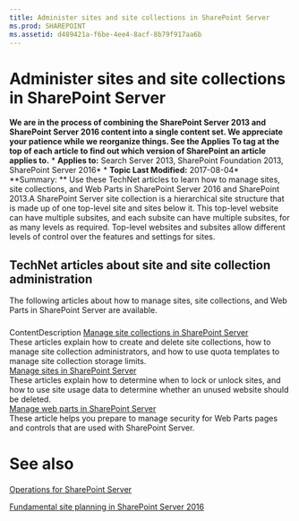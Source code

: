 ```yaml
---
title: Administer sites and site collections in SharePoint Server
ms.prod: SHAREPOINT
ms.assetid: d489421a-f6be-4ee4-8acf-8b79f917aa6b
---
```



# Administer sites and site collections in SharePoint Server
 **We are in the process of combining the SharePoint Server 2013 and SharePoint Server 2016 content into a single content set. We appreciate your patience while we reorganize things. See the Applies To tag at the top of each article to find out which version of SharePoint an article applies to.** * **Applies to:** Search Server 2013, SharePoint Foundation 2013, SharePoint Server 2016*  * **Topic Last Modified:** 2017-08-04* **Summary: ** Use these TechNet articles to learn how to manage sites, site collections, and Web Parts in SharePoint Server 2016 and SharePoint 2013.A SharePoint Server site collection is a hierarchical site structure that is made up of one top-level site and sites below it. This top-level website can have multiple subsites, and each subsite can have multiple subsites, for as many levels as required. Top-level websites and subsites allow different levels of control over the features and settings for sites.
## TechNet articles about site and site collection administration

The following articles about how to manage sites, site collections, and Web Parts in SharePoint Server are available.
### 

ContentDescription [Manage site collections in SharePoint Server](html/manage-site-collections-in-sharepoint-server.md) <br/> These articles explain how to create and delete site collections, how to manage site collection administrators, and how to use quota templates to manage site collection storage limits.  <br/>  [Manage sites in SharePoint Server](html/manage-sites-in-sharepoint-server.md) <br/> These articles explain how to determine when to lock or unlock sites, and how to use site usage data to determine whether an unused website should be deleted.  <br/>  [Manage web parts in SharePoint Server](html/manage-web-parts-in-sharepoint-server.md) <br/> These article helps you prepare to manage security for Web Parts pages and controls that are used with SharePoint Server.  <br/> 
# See also

#### 

 [Operations for SharePoint Server](html/operations-for-sharepoint-server.md)
  
    
    
 [Fundamental site planning in SharePoint Server 2016](html/fundamental-site-planning-in-sharepoint-server-2016.md)
  
    
    

  
    
    

